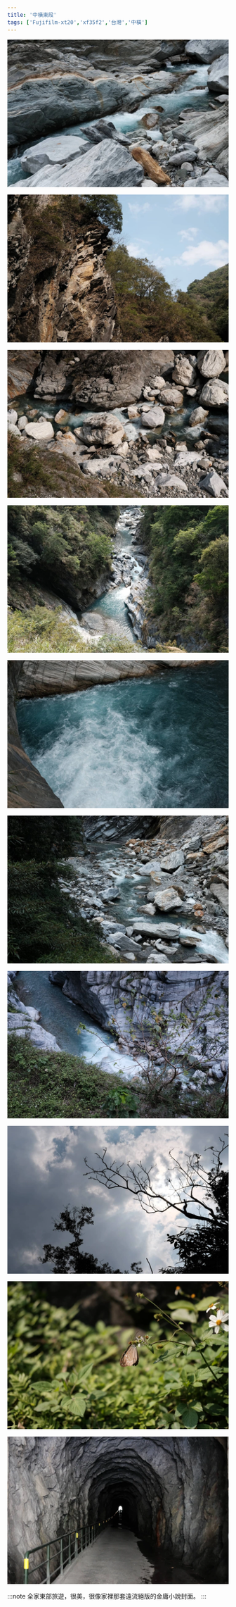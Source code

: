 ```yaml
---
title: '中橫東段'
tags: ['Fujifilm-xt20','xf35f2','台灣','中橫']
---
```


![img](./img/instagram_output/202003/030.webp)

![img](./img/instagram_output/202003/024.webp)

![img](./img/instagram_output/202003/012.webp)

![img](./img/instagram_output/202003/016.webp)

![img](./img/instagram_output/202003/027.webp)

![img](./img/instagram_output/202003/020.webp)

![img](./img/instagram_output/202003/029.webp)

![img](./img/instagram_output/202003/022.webp)

![img](./img/instagram_output/202003/025.webp)

![img](./img/instagram_output/202003/028.webp)

:::note 
全家東部旅遊，很美，很像家裡那套遠流絕版的金庸小說封面。
:::